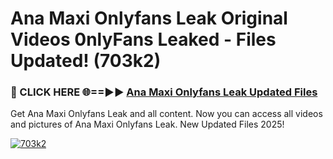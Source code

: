 # Ana Maxi Onlyfans Leak Original Videos 0nlyFans Leaked - Files Updated! (703k2)

<h3>🔴 CLICK HERE 🌐==►► <a href="https://tinyurl.com/2wckxsce" rel="nofollow">Ana Maxi Onlyfans Leak Updated Files</a></h3>

Get Ana Maxi Onlyfans Leak and all content. Now you can access all videos and pictures of Ana Maxi Onlyfans Leak. New Updated Files 2025!

[![703k2](https://i.imgur.com/AFduVYN.gif)](https://tinyurl.com/2wckxsce)
